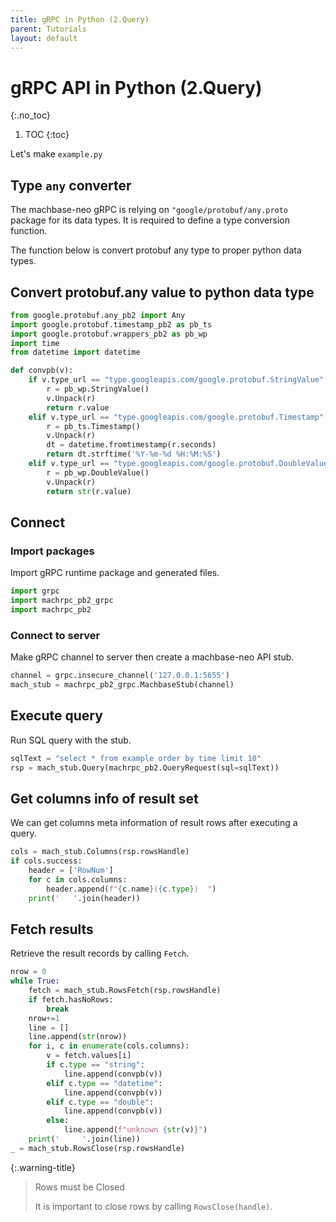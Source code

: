 ```yaml
---
title: gRPC in Python (2.Query)
parent: Tutorials
layout: default
---
```


# gRPC API in Python (2.Query)
{:.no_toc}

1. TOC
{:toc}

Let's make `example.py`

## Type `any` converter

The machbase-neo gRPC is relying on `"google/protobuf/any.proto` package for its data types.
It is required to define a type conversion function.

The function below is convert protobuf any type to proper python data types.


## Convert protobuf.any value to python data type

```python
from google.protobuf.any_pb2 import Any
import google.protobuf.timestamp_pb2 as pb_ts
import google.protobuf.wrappers_pb2 as pb_wp
import time
from datetime import datetime

def convpb(v):
    if v.type_url == "type.googleapis.com/google.protobuf.StringValue":
        r = pb_wp.StringValue()
        v.Unpack(r)
        return r.value
    elif v.type_url == "type.googleapis.com/google.protobuf.Timestamp":
        r = pb_ts.Timestamp()
        v.Unpack(r)
        dt = datetime.fromtimestamp(r.seconds)
        return dt.strftime('%Y-%m-%d %H:%M:%S')
    elif v.type_url == "type.googleapis.com/google.protobuf.DoubleValue":
        r = pb_wp.DoubleValue()
        v.Unpack(r)
        return str(r.value)
```

## Connect

### Import packages

Import gRPC runtime package and generated files.

```python
import grpc
import machrpc_pb2_grpc
import machrpc_pb2
```

### Connect to server

Make gRPC channel to server then create a machbase-neo API stub.

```python
channel = grpc.insecure_channel('127.0.0.1:5655')
mach_stub = machrpc_pb2_grpc.MachbaseStub(channel)
```

## Execute query

Run SQL query with the stub.

```python
sqlText = "select * from example order by time limit 10"
rsp = mach_stub.Query(machrpc_pb2.QueryRequest(sql=sqlText))
```

## Get columns info of result set

We can get columns meta information of result rows after executing a query.

```python
cols = mach_stub.Columns(rsp.rowsHandle)
if cols.success:
    header = ['RowNum']
    for c in cols.columns:
        header.append(f"{c.name}({c.type})  ")
    print('   '.join(header))
```

## Fetch results

Retrieve the result records by calling `Fetch`.

```python
nrow = 0
while True:
    fetch = mach_stub.RowsFetch(rsp.rowsHandle)
    if fetch.hasNoRows:
        break
    nrow+=1
    line = []
    line.append(str(nrow))
    for i, c in enumerate(cols.columns):
        v = fetch.values[i]
        if c.type == "string":
            line.append(convpb(v))
        elif c.type == "datetime":
            line.append(convpb(v))
        elif c.type == "double":
            line.append(convpb(v))
        else:
            line.append(f"unknown {str(v)}")
    print('     '.join(line))
_ = mach_stub.RowsClose(rsp.rowsHandle)
```
 
{:.warning-title}
>Rows must be Closed
>
> It is important to close rows by calling `RowsClose(handle)`.
